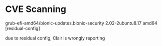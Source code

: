 # CVE Scanning

grub-efi-amd64/bionic-updates,bionic-security 2.02-2ubuntu8.17 amd64 \[residual-config\]

due to residual config, Clair is wrongly reporting

